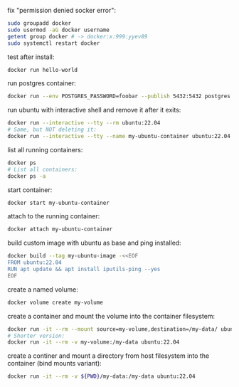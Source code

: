 fix "permission denied socker error":
```bash
sudo groupadd docker
sudo usermod -aG docker username
getent group docker # -> docker:x:999:yyev89
sudo systemctl restart docker
```

test after install:
```bash
docker run hello-world
```

run postgres container:
```bash
docker run --env POSTGRES_PASSWORD=foobar --publish 5432:5432 postgres:15.1-alpine
```

run ubuntu with interactive shell and remove it after it exits:
```bash
docker run --interactive --tty --rm ubuntu:22.04
# Same, but NOT deleting it:
docker run --interactive --tty --name my-ubuntu-container ubuntu:22.04
```

list all running containers:
```bash
docker ps
# List all containers:
docker ps -a
```

start container:
```bash
docker start my-ubuntu-container
```

attach to the running container:
```bash
docker attach my-ubuntu-container
```

build custom image with ubuntu as base and ping installed:
```bash
docker build --tag my-ubuntu-image -<<EOF
FROM ubuntu:22.04
RUN apt update && apt install iputils-ping --yes
EOF
```

create a named volume:
```bash
docker volume create my-volume
```

create a container and mount the volume into the container filesystem:
```bash
docker run -it --rm --mount source=my-volume,destination=/my-data/ ubuntu:22.04
# Shorter version:
docker run -it --rm -v my-volume:/my-data ubuntu:22.04
```

create a continer and mount a directory from host filesystem into the container (bind mounts variant):
```bash
docker run -it --rm -v ${PWD}/my-data:/my-data ubuntu:22.04
```

